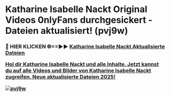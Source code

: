 # Katharine Isabelle Nackt Original Videos 0nlyFans durchgesickert - Dateien aktualisiert! (pvj9w)

<h3>🔴 HIER KLICKEN 🌐==►► <a href="https://tinyurl.com/h6vf6nb8" rel="nofollow">Katharine Isabelle Nackt Aktualisierte Dateien

Hol dir Katharine Isabelle Nackt und alle Inhalte. Jetzt kannst du auf alle Videos und Bilder von Katharine Isabelle Nackt zugreifen. Neue aktualisierte Dateien 2025!

[![pvj9w](https://i.imgur.com/sD4kR3V.gif)](https://tinyurl.com/h6vf6nb8)
